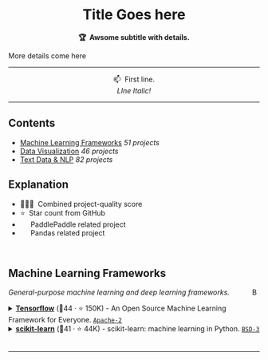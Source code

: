 <!-- markdownlint-disable -->
<h1 align="center">
    Title Goes here
    <br>
</h1>

<p align="center">
    <strong>🏆&nbsp; Awsome subtitle with details.</strong>
</p>


More details come here

---

<p align="center">
    📫&nbsp; First line.<br>
    <i>LIne Italic!</i>
</p>

---


## Contents

- [Machine Learning Frameworks](#machine-learning-frameworks) _51 projects_
- [Data Visualization](#data-visualization) _46 projects_
- [Text Data & NLP](#text-data--nlp) _82 projects_

## Explanation
- 🥇🥈🥉&nbsp; Combined project-quality score
- ⭐️&nbsp; Star count from GitHub
- <img src="https://git.io/JLy1M" style="display:inline;" width="13" height="13">&nbsp; PaddlePaddle related project
- <img src="https://git.io/JLy1S" style="display:inline;" width="13" height="13">&nbsp; Pandas related project

<br>

## Machine Learning Frameworks

<a href="#contents"><img align="right" width="15" height="15" src="https://git.io/JtehR" alt="Back to top"></a>

_General-purpose machine learning and deep learning frameworks._

<details><summary><b><a href="https://github.com/tensorflow/tensorflow">Tensorflow</a></b> (🥇44 ·  ⭐ 150K) - An Open Source Machine Learning Framework for Everyone. <code><a href="http://bit.ly/3nYMfla">Apache-2</a></code> <code><img src="https://git.io/JLy1A" style="display:inline;" width="13" height="13"></code></summary>

- [GitHub](https://github.com/tensorflow/tensorflow) (👨‍💻 3.5K · 🔀 84K · 📦 120K · 📋 30K - 14% open · ⏱️ 12.01.2021):

	```
	git clone https://github.com/tensorflow/tensorflow
	```
- [PyPi](https://pypi.org/project/tensorflow) (📥 5.3M / month · 📦 23K · ⏱️ 14.12.2020):
	```
	pip install tensorflow
	```
- [Conda](https://anaconda.org/conda-forge/tensorflow) (📥 2.3M · ⏱️ 15.07.2020):
	```
	conda install -c conda-forge tensorflow
	```
- [Docker Hub](https://hub.docker.com/r/tensorflow/tensorflow) (📥 47M · ⭐ 1.8K · ⏱️ 12.01.2021):
	```
	docker pull tensorflow/tensorflow
	```
</details>
<details><summary><b><a href="https://github.com/scikit-learn/scikit-learn">scikit-learn</a></b> (🥇41 ·  ⭐ 44K) - scikit-learn: machine learning in Python. <code><a href="http://bit.ly/3aKzpTv">BSD-3</a></code> <code><img src="https://git.io/JLy1F" style="display:inline;" width="13" height="13"></code></summary>

- [GitHub](https://github.com/scikit-learn/scikit-learn) (👨‍💻 2.1K · 🔀 21K · 📥 630 · 📦 180K · 📋 8.9K - 26% open · ⏱️ 12.01.2021):

	```
	git clone https://github.com/scikit-learn/scikit-learn
	```
- [PyPi](https://pypi.org/project/scikit-learn) (📥 10M / month · 📦 38K · ⏱️ 22.12.2020):
	```
	pip install scikit-learn
	```
- [Conda](https://anaconda.org/conda-forge/scikit-learn) (📥 6.3M · ⏱️ 22.12.2020):
	```
	conda install -c conda-forge scikit-learn
	import pandas as pd
	```
</details>

---
